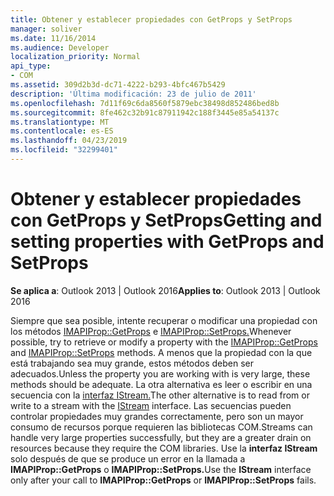 ```yaml
---
title: Obtener y establecer propiedades con GetProps y SetProps
manager: soliver
ms.date: 11/16/2014
ms.audience: Developer
localization_priority: Normal
api_type:
- COM
ms.assetid: 309d2b3d-dc71-4222-b293-4bfc467b5429
description: 'Última modificación: 23 de julio de 2011'
ms.openlocfilehash: 7d11f69c6da8560f5879ebc38498d852486bed8b
ms.sourcegitcommit: 8fe462c32b91c87911942c188f3445e85a54137c
ms.translationtype: MT
ms.contentlocale: es-ES
ms.lasthandoff: 04/23/2019
ms.locfileid: "32299401"
---
```

# <a name="getting-and-setting-properties-with-getprops-and-setprops"></a><span data-ttu-id="30f52-103">Obtener y establecer propiedades con GetProps y SetProps</span><span class="sxs-lookup"><span data-stu-id="30f52-103">Getting and setting properties with GetProps and SetProps</span></span>
 
<span data-ttu-id="30f52-104">**Se aplica a**: Outlook 2013 | Outlook 2016</span><span class="sxs-lookup"><span data-stu-id="30f52-104">**Applies to**: Outlook 2013 | Outlook 2016</span></span> 
  
<span data-ttu-id="30f52-105">Siempre que sea posible, intente recuperar o modificar una propiedad con los métodos [IMAPIProp::GetProps](imapiprop-getprops.md) e [IMAPIProp::SetProps.](imapiprop-setprops.md)</span><span class="sxs-lookup"><span data-stu-id="30f52-105">Whenever possible, try to retrieve or modify a property with the [IMAPIProp::GetProps](imapiprop-getprops.md) and [IMAPIProp::SetProps](imapiprop-setprops.md) methods.</span></span> <span data-ttu-id="30f52-106">A menos que la propiedad con la que está trabajando sea muy grande, estos métodos deben ser adecuados.</span><span class="sxs-lookup"><span data-stu-id="30f52-106">Unless the property you are working with is very large, these methods should be adequate.</span></span> <span data-ttu-id="30f52-107">La otra alternativa es leer o escribir en una secuencia con la [interfaz IStream.](https://msdn.microsoft.com/library/aa380034%28VS.85%29.aspx)</span><span class="sxs-lookup"><span data-stu-id="30f52-107">The other alternative is to read from or write to a stream with the [IStream](https://msdn.microsoft.com/library/aa380034%28VS.85%29.aspx) interface.</span></span> <span data-ttu-id="30f52-108">Las secuencias pueden controlar propiedades muy grandes correctamente, pero son un mayor consumo de recursos porque requieren las bibliotecas COM.</span><span class="sxs-lookup"><span data-stu-id="30f52-108">Streams can handle very large properties successfully, but they are a greater drain on resources because they require the COM libraries.</span></span> <span data-ttu-id="30f52-109">Use la **interfaz IStream** solo después de que se produce un error en la llamada a **IMAPIProp::GetProps** o **IMAPIProp::SetProps.**</span><span class="sxs-lookup"><span data-stu-id="30f52-109">Use the **IStream** interface only after your call to **IMAPIProp::GetProps** or **IMAPIProp::SetProps** fails.</span></span> 
  


